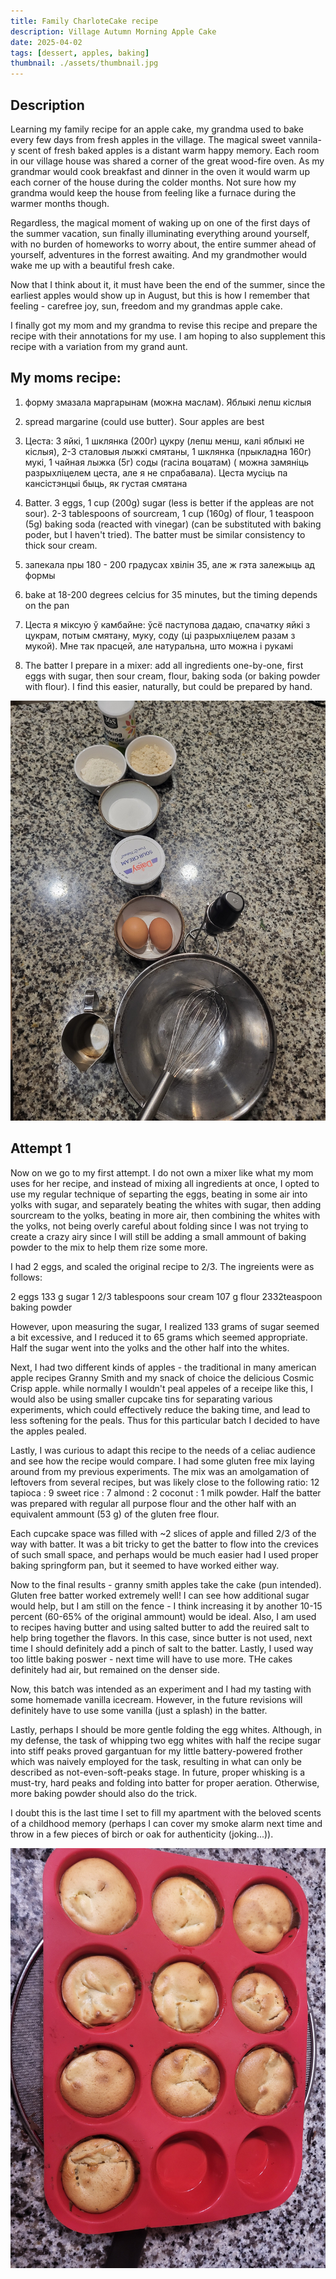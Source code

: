 ```yaml
---
title: Family CharloteCake recipe
description: Village Autumn Morning Apple Cake
date: 2025-04-02
tags: [dessert, apples, baking]
thumbnail: ./assets/thumbnail.jpg
---
```


## Description

Learning my family recipe for an apple cake, my grandma used to bake every few days from fresh apples in the village. The magical sweet vannila-y scent of fresh baked apples is a distant warm happy memory. Each room in our village house was shared a corner of the great wood-fire oven. As my grandmar would cook breakfast and dinner in the oven it would warm up each corner of the house during the colder months. Not sure how my grandma would keep the house from feeling like a furnace during the warmer months though.

Regardless, the magical moment of waking up on one of the first days of the summer vacation, sun finally illuminating everything around yourself, with no burden of homeworks to worry about, the entire summer ahead of yourself, adventures in the forrest awaiting. And my grandmother would wake me up with a beautiful fresh cake.

Now that I think about it, it must have been the end of the summer, since the earliest apples would show up in August, but this is how I remember that feeling - carefree joy, sun, freedom and my grandmas apple cake.

I finally got my mom and my grandma to revise this recipe and prepare the recipe with their annotations for my use. I am hoping to also supplement this recipe with a variation from my grand aunt.

## My moms recipe:

1. форму змазала маргарынам (можна маслам). Яблыкі лепш кіслыя
1. spread margarine (could use butter). Sour apples are best

2. Цеста: 3 яйкі, 1 шклянка (200г) цукру (лепш менш, калі яблыкі не кіслыя), 2-3 сталовыя лыжкі смятаны, 1 шклянка (прыкладна 160г) мукі, 1 чайная лыжка (5г) соды (гасіла воцатам) ( можна замяніць разрыхліцелем цеста, але я не спрабавала). Цеста мусіць па кансістэнцыі быць, як густая смятана
2. Batter. 3 eggs, 1 cup (200g) sugar (less is better if the appleas are not sour). 2-3 tablespoons of sourcream, 1 cup (160g) of flour, 1 teaspoon (5g) baking soda (reacted with vinegar) (can be substituted with baking poder, but I haven't tried). The batter must be similar consistency to thick sour cream.

3. запекала пры 180 - 200 градусах хвілін 35, але ж гэта залежыць ад формы
3. bake at 18-200 degrees celcius for 35 minutes, but the timing depends on the pan

4. Цеста я міксую ў камбайне: ўсё паступова дадаю, спачатку яйкі з цукрам, потым смятану, муку, соду (ці разрыхліцелем разам з мукой). Мне так прасцей, але натуральна, што можна і рукамі
4. The batter I prepare in a mixer: add all ingredients one-by-one, first eggs with sugar, then sour cream, flour, baking soda (or baking powder with flour). I find this easier, naturally, but could be prepared by hand.

![Mixing the batter](./assets/test1.ingredients.jpg)

## Attempt 1

Now on we go to my first attempt. I do not own a mixer like what my mom uses for her recipe, and instead of mixing all ingredients at once, I opted to use my regular technique of separting the eggs, beating in some air into yolks with sugar, and separately beating the whites with sugar, then adding sourcream to the yolks, beating in more air, then combining the whites with the yolks, not being overly careful about folding since I was not trying to create a crazy airy since I will still be adding a small ammount of baking powder to the mix to help them rize some more.

I had 2 eggs, and scaled the original recipe to 2/3. The ingreients were as follows:

2 eggs
133 g sugar
1 2/3 tablespoons sour cream
107 g flour
2332​ teaspoon baking powder

However, upon measuring the sugar, I realized 133 grams of sugar seemed a bit excessive, and I reduced it to 65 grams which seemed appropriate. Half the sugar went into the yolks and the other half into the whites.

Next, I had two different kinds of apples - the traditional in many american apple recipes Granny Smith and my snack of choice the delicious Cosmic Crisp apple. while normally I wouldn't peal appeles of a receipe like this, I would also be using smaller cupcake tins for separating various experiments, which could effectively reduce the baking time, and lead to less softening for the peals. Thus for this particular batch I decided to have the apples pealed.

Lastly, I was curious to adapt this recipe to the needs of a celiac audience and see how the recipe would compare. I had some gluten free mix laying around from my previous experiments. The mix was an amolgamation of leftovers from several recipes, but was likely close to the following ratio: 12 tapioca : 9 sweet rice : 7 almond : 2 coconut : 1 milk powder. Half the batter was prepared with regular all purpose flour and the other half with an equivalent ammount (53 g) of the gluten free flour.

Each cupcake space was filled with ~2 slices of apple and filled 2/3 of the way with batter. It was a bit tricky to get the batter to flow into the crevices of such small space, and perhaps would be much easier had I used proper baking springform pan, but it seemed to have worked either way.

Now to the final results - granny smith apples take the cake (pun intended). Gluten free batter worked extremely well! I can see how additional sugar would help, but I am still on the fence - I think increasing it by another 10-15 percent (60-65% of the original ammount) would be ideal. Also, I am used to recipes having butter and using salted butter to add the reuired salt to help bring together the flavors. In this case, since butter is not used, next time I should definitely add a pinch of salt to the batter. Lastly, I used way too little baking poswer - next time will have to use more. THe cakes definitely had air, but remained on the denser side.

Now, this batch was intended as an experiment and I had my tasting with some homemade vanilla icecream. However, in the future revisions will definitely have to use some vanilla (just a splash) in the batter.

Lastly, perhaps I should be more gentle folding the egg whites. Although, in my defense, the task of whipping two egg whites with half the recipe sugar into stiff peaks proved gargantuan for my little battery-powered frother which was naively employed for the task, resulting in what can only be described as not-even-soft-peaks stage. In future, proper whisking is a must-try, hard peaks and folding into batter for proper aeration. Otherwise, more baking powder should also do the trick.

I doubt this is the last time I set to fill my apartment with the beloved scents of a childhood memory (perhaps I can cover my smoke alarm next time and throw in a few pieces of birch or oak for authenticity (joking...)).

![Baked cake](./assets/test1.baked.jpg)
